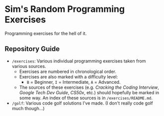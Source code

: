 # Sim's Random Programming Exercises

Programming exercises for the hell of it.

## Repository Guide

- `/exercises`: Various individual programming exercises taken from various sources.
    - Exercises are numbered in chronological order.
    - Exercises are also marked with a difficulty level:
        - `B` = Beginner, `I` = Intermediate, `A` = Advanced.
    - The sources of these exercises (e.g. *Cracking the Coding Interview*, *Google Tech Dev Guide*, *CS50x*, etc.) should hopefully be marked in some way. An index of these sources is in `/exercises/README.md`.
- `/golf`: Various code golf solutions I've made. (I don't really code golf much though...)
